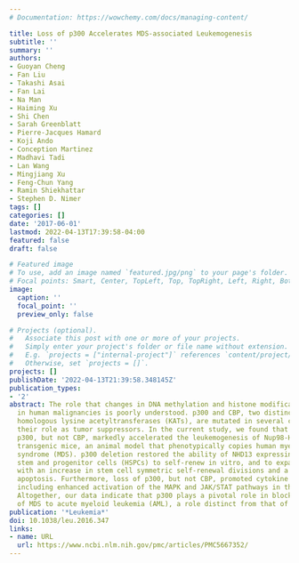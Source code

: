 ```yaml
---
# Documentation: https://wowchemy.com/docs/managing-content/

title: Loss of p300 Accelerates MDS-associated Leukemogenesis
subtitle: ''
summary: ''
authors:
- Guoyan Cheng
- Fan Liu
- Takashi Asai
- Fan Lai
- Na Man
- Haiming Xu
- Shi Chen
- Sarah Greenblatt
- Pierre-Jacques Hamard
- Koji Ando
- Conception Martinez
- Madhavi Tadi
- Lan Wang
- Mingjiang Xu
- Feng-Chun Yang
- Ramin Shiekhattar
- Stephen D. Nimer
tags: []
categories: []
date: '2017-06-01'
lastmod: 2022-04-13T17:39:58-04:00
featured: false
draft: false

# Featured image
# To use, add an image named `featured.jpg/png` to your page's folder.
# Focal points: Smart, Center, TopLeft, Top, TopRight, Left, Right, BottomLeft, Bottom, BottomRight.
image:
  caption: ''
  focal_point: ''
  preview_only: false

# Projects (optional).
#   Associate this post with one or more of your projects.
#   Simply enter your project's folder or file name without extension.
#   E.g. `projects = ["internal-project"]` references `content/project/deep-learning/index.md`.
#   Otherwise, set `projects = []`.
projects: []
publishDate: '2022-04-13T21:39:58.348145Z'
publication_types:
- '2'
abstract: The role that changes in DNA methylation and histone modifications play
  in human malignancies is poorly understood. p300 and CBP, two distinct but highly
  homologous lysine acetyltransferases (KATs), are mutated in several cancers, suggesting
  their role as tumor suppressors. In the current study, we found that deletion of
  p300, but not CBP, markedly accelerated the leukemogenesis of Nup98-HoxD13 (NHD13)
  transgenic mice, an animal model that phenotypically copies human myelodysplastic
  syndrome (MDS). p300 deletion restored the ability of NHD13 expressing hematopoietic
  stem and progenitor cells (HSPCs) to self-renew in vitro, and to expand in vivo,
  with an increase in stem cell symmetric self-renewal divisions and a decrease in
  apoptosis. Furthermore, loss of p300, but not CBP, promoted cytokine signaling,
  including enhanced activation of the MAPK and JAK/STAT pathways in the HSPC compartment.
  Altogether, our data indicate that p300 plays a pivotal role in blocking the transformation
  of MDS to acute myeloid leukemia (AML), a role distinct from that of CBP.
publication: '*Leukemia*'
doi: 10.1038/leu.2016.347
links:
- name: URL
  url: https://www.ncbi.nlm.nih.gov/pmc/articles/PMC5667352/
---
```

